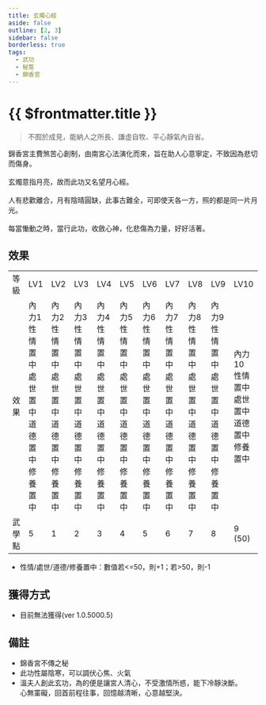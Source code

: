 ```yaml
---
title: 玄燭心經
aside: false
outline: [2, 3]
sidebar: false
borderless: true
tags:
  - 武功
  - 秘笈
  - 錦香宮
---
```


# {{ $frontmatter.title }}

<BookItemIcon :size="`medium`" :needLink="false" :no="`7011`"></BookItemIcon>

> 不囿於成見，能納人之所長、謙虛自牧、平心靜氣內自省。

錦香宮主費煞苦心創制，由南宮心法演化而來，旨在助人心意寧定，不致因為悲切而傷身。
<br><br>
玄燭意指月亮，故而此功又名望月心經。
<br><br>
人有悲歡離合，月有陰晴圓缺，此事古難全，可即使天各一方，照的都是同一片月光。
<br><br>
每當慟動之時，當行此功，收斂心神，化悲傷為力量，好好活著。
<br clear="all" />

## 效果

<table>
    <tr>
        <td>等級</td>
        <td>LV1</td>
        <td>LV2</td>
        <td>LV3</td>
        <td>LV4</td>
        <td>LV5</td>
        <td>LV6</td>
        <td>LV7</td>
        <td>LV8</td>
        <td>LV9</td>
        <td>LV10</td>
    </tr>
    <tr>
        <td>效果</td>
        <td>內力1<br>性情置中<br>處世置中<br>道德置中<br>修養置中</td>
        <td>內力2<br>性情置中<br>處世置中<br>道德置中<br>修養置中</td>
        <td>內力3<br>性情置中<br>處世置中<br>道德置中<br>修養置中</td>
        <td>內力4<br>性情置中<br>處世置中<br>道德置中<br>修養置中</td>
        <td>內力5<br>性情置中<br>處世置中<br>道德置中<br>修養置中</td>
        <td>內力6<br>性情置中<br>處世置中<br>道德置中<br>修養置中</td>
        <td>內力7<br>性情置中<br>處世置中<br>道德置中<br>修養置中</td>
        <td>內力8<br>性情置中<br>處世置中<br>道德置中<br>修養置中</td>
        <td>內力9<br>性情置中<br>處世置中<br>道德置中<br>修養置中</td>
        <td>內力10<br>性情置中<br>處世置中<br>道德置中<br>修養置中</td>
    </tr>
    <tr>
        <td>武學點</td>
        <td>5</td>
        <td>1</td>
        <td>2</td>
        <td>3</td>
        <td>4</td>
        <td>5</td>
        <td>6</td>
        <td>7</td>
        <td>8</td>
        <td>9 (50)</td>
    </tr>
</table>

- 性情/處世/道德/修養置中：數值若<=50，則+1；若>50，則-1

## 獲得方式

- 目前無法獲得(ver 1.0.5000.5)

## 備註

- 錦香宮不傳之秘
- 此功性屬陰寒，可以調伏心焦、火氣
- 溫夫人創此玄功，為的便是讓宮人清心，不受激情所惑，能下冷靜決斷。<br>心無罣礙，回首前程往事，回憶越清晰，心意越堅決。
